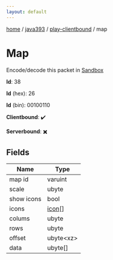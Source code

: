 ```yaml
---
layout: default
---
```


[home](/)  /  [java393](/protocol/java393)  /  [play-clientbound](/protocol/java393/play-clientbound)  /  map

# Map

Encode/decode this packet in [Sandbox](../../../sandbox/java393#PlayClientbound.Map)

**Id**: 38

**Id** (hex): 26

**Id** (bin): 00100110

**Clientbound**: ✔️

**Serverbound**: ✖️

## Fields

Name | Type
---|---
map id | varuint
scale | ubyte
show icons | bool
icons | [icon](/protocol/java393/types/icon)[]
colums | ubyte
rows | ubyte
offset | ubyte&lt;xz&gt;
data | ubyte[]
